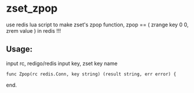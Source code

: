 # zset_zpop

use redis lua script to make zset's zpop function, zpop == ( zrange key 0  0, zrem value ) in redis !!!

## Usage:

input rc, redigo/redis
input key, zset key name

```
func Zpop(rc redis.Conn, key string) (result string, err error) {
```

end.
